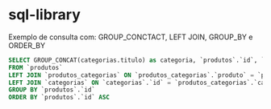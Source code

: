 # sql-library

Exemplo de consulta com: GROUP_CONCTACT, LEFT JOIN, GROUP_BY e ORDER_BY

```sql
SELECT GROUP_CONCAT(categorias.titulo) as categoria, `produtos`.`id`, `produtos`.`codigo`, `produtos`.`titulo`
FROM `produtos` 
LEFT JOIN `produtos_categorias` ON `produtos_categorias`.`produto` = `produtos`.`id` 
LEFT JOIN `categorias` ON `categorias`.`id` = `produtos_categorias`.`categoria` 
GROUP BY `produtos`.`id` 
ORDER BY `produtos`.`id` ASC
```